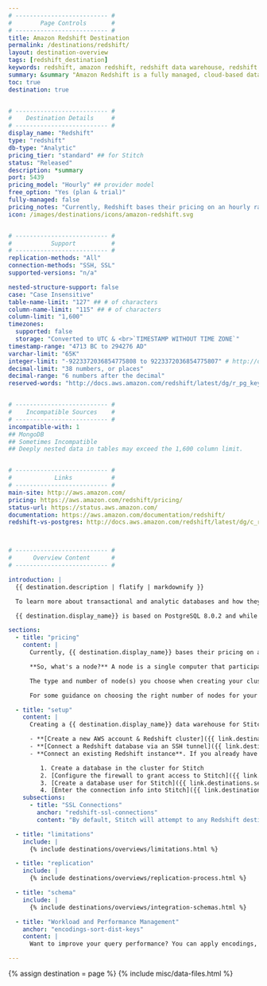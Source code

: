 ```yaml
---
# -------------------------- #
#        Page Controls       #
# -------------------------- #
title: Amazon Redshift Destination
permalink: /destinations/redshift/
layout: destination-overview
tags: [redshift_destination]
keywords: redshift, amazon redshift, redshift data warehouse, redshift etl, etl to redshift
summary: &summary "Amazon Redshift is a fully managed, cloud-based data warehouse. As Redshift is built for online analytic processing and business intelligence applications, it excels at executing large-scale analytical queries. For this reason, it exhibits far better performance than traditional, row-based relational databases like MySQL and PostgreSQL."
toc: true
destination: true


# -------------------------- #
#    Destination Details     #
# -------------------------- #
display_name: "Redshift"
type: "redshift"
db-type: "Analytic"
pricing_tier: "standard" ## for Stitch
status: "Released"
description: *summary
port: 5439
pricing_model: "Hourly" ## provider model
free_option: "Yes (plan & trial)"
fully-managed: false
pricing_notes: "Currently, Redshift bases their pricing on an hourly rate that varies depending on the type and number of nodes in a cluster. The type and number of nodes you choose when creating a cluster is dependent on your needs and data set, but you can scale up or down over time should your requirements change. "
icon: /images/destinations/icons/amazon-redshift.svg


# -------------------------- #
#           Support          #
# -------------------------- #
replication-methods: "All"
connection-methods: "SSH, SSL"
supported-versions: "n/a"

nested-structure-support: false
case: "Case Insensitive"
table-name-limit: "127" ## # of characters
column-name-limit: "115" ## # of characters
column-limit: "1,600"
timezones:
  supported: false
  storage: "Converted to UTC & <br>`TIMESTAMP WITHOUT TIME ZONE`"
timestamp-range: "4713 BC to 294276 AD"
varchar-limit: "65K"
integer-limit: "-9223372036854775808 to 9223372036854775807" # http://docs.aws.amazon.com/redshift/latest/dg/r_Numeric_types201.html#r_Numeric_types201-integer-types
decimal-limit: "38 numbers, or places"
decimal-range: "6 numbers after the decimal"
reserved-words: "http://docs.aws.amazon.com/redshift/latest/dg/r_pg_keywords.html"


# -------------------------- #
#    Incompatible Sources    #
# -------------------------- #
incompatible-with: 1
## MongoDB
## Sometimes Incompatible
## Deeply nested data in tables may exceed the 1,600 column limit.


# -------------------------- #
#            Links           #
# -------------------------- #
main-site: http://aws.amazon.com/
pricing: https://aws.amazon.com/redshift/pricing/
status-url: https://status.aws.amazon.com/
documentation: https://aws.amazon.com/documentation/redshift/
redshift-vs-postgres: http://docs.aws.amazon.com/redshift/latest/dg/c_redshift-and-postgres-sql.html



# -------------------------- #
#      Overview Content      #
# -------------------------- #

introduction: |
  {{ destination.description | flatify | markdownify }}

  To learn more about transactional and analytic databases and how they compare, check out our [Data Strategy Guide](https://stitchdata.com/resources/guide/why-you-need-a-data-pipeline).

  {{ destination.display_name}} is based on PostgreSQL 8.0.2 and while there are many similarities, Redshift differs in some key ways. **Before you spin up a cluster**, we recommend [checking out our destination comparison guide]({{ link.destinations.overviews.compatibility }}) to ensure you pick the best data warehouse for your needs.

sections:
  - title: "pricing"
    content: |
      Currently, {{ destination.display_name}} bases their pricing on an hourly rate that varies depending on the type and number of nodes in a cluster. Check out their [Pricing page](https://aws.amazon.com/redshift/pricing/) for an in-depth look at their current plan offerings.

      **So, what's a node?** A node is a single computer that participates in a cluster. Your Redshift cluster can have one to many nodes; the more nodes, the more data it can store and the faster it can process queries. Amazon currently offers four different types of nodes, each of which has its own CPU, RAM, storage capacity, and storage drive type.

      The type and number of node(s) you choose when creating your cluster is dependent on your needs and dataset. **We do, however, recommend you set up a multi-node configuration to provide data redundancy.** 

      For some guidance on choosing the right number of nodes for your cluster, check out Amazon's [Determining the Number of Nodes guide](http://docs.aws.amazon.com/redshift/latest/mgmt/working-with-clusters.html#how-many-nodes).

  - title: "setup"
    content: |
      Creating a {{ destination.display_name}} data warehouse for Stitch involves spinning up a cluster in Amazon Web Services and creating a database in the cluster.

      - **[Create a new AWS account & Redshift cluster]({{ link.destinations.setup.redshift | prepend: site.baseurl }})**. If you're brand new to AWS, you can [sign up here](http://aws.amazon.com/) to create an AWS account and then use [this tutorial]() to connect your Redshift database.
      - **[Connect a Redshift database via an SSH tunnel]({{ link.destinations.setup.redshift-ssh | prepend: site.baseurl }})**. If you want to use an SSH tunnel to connect Redshift to Stitch, there are some additional steps you'll need to complete to set up the connection.
      - **Connect an existing Redshift instance**. If you already have an AWS account and a {{ destination.display_name}} cluster, you won't need to complete the initial cluster provisioning steps. You will, however, still need to:

         1. Create a database in the cluster for Stitch
         2. [Configure the firewall to grant access to Stitch]({{ link.destinations.setup.redshift | prepend: site.baseurl | append:"#configure-security-access-settings" }})
         3. [Create a database user for Stitch]({{ link.destinations.setup.redshift | prepend: site.baseurl | append:"#create-stitch-redshift-user" }})
         4. [Enter the connection info into Stitch]({{ link.destinations.setup.redshift | prepend: site.baseurl | append:"#step-6-connect-stitch" }})
    subsections:
      - title: "SSL Connections"
        anchor: "redshift-ssl-connections"
        content: "By default, Stitch will attempt to any Redshift destination using SSL. This doesn't require any configuration on your part."

  - title: "limitations"
    include: |
      {% include destinations/overviews/limitations.html %}

  - title: "replication"
    include: |
      {% include destinations/overviews/replication-process.html %}

  - title: "schema"
    include: |
      {% include destinations/overviews/integration-schemas.html %}

  - title: "Workload and Performance Management"
    anchor: "encodings-sort-dist-keys"
    content: |
      Want to improve your query performance? You can apply encodings, SORT, and DIST keys to Stitch-created tables in your Redshift data warehouse. Even when new data is replicated, your settings will remain intact. Refer to our [Encodings, SORT, and DIST Keys guide]({{ link.destinations.storage.redshift-encodings | prepend: site.baseurl }}) for application instructions.

---
```

{% assign destination = page %}
{% include misc/data-files.html %}
